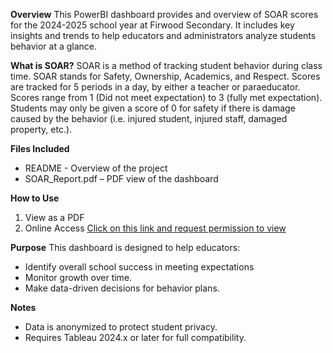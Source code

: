 **Overview**
This PowerBI dashboard provides and overview of SOAR scores for the 2024-2025 school year at Firwood Secondary. It includes key insights and trends to help educators and administrators analyze students behavior at a glance.

**What is SOAR?**
SOAR is a method of tracking student behavior during class time. SOAR stands for Safety, Ownership, Academics, and Respect. Scores are tracked for 5 periods in a day, by either a teacher or paraeducator. Scores range from 1 (Did not meet expectation) to 3 (fully met expectation). Students may only be given a score of 0 for safety if there is damage caused by the behavior (i.e. injured student, injured staff, damaged property, etc.). 

**Files Included**
- README - Overview of the project
- SOAR_Report.pdf – PDF view of the dashboard

**How to Use**
1. View as a PDF
2. Online Access [Click on this link and request permission to view](https://app.powerbi.com/links/I5sese651J?ctid=343c75bb-69dd-43c0-a506-8f9fc9a416bc&pbi_source=linkShare)

**Purpose**
This dashboard is designed to help educators:
- Identify overall school success in meeting expectations
- Monitor growth over time.
- Make data-driven decisions for behavior plans.

**Notes**
- Data is anonymized to protect student privacy.
- Requires Tableau 2024.x or later for full compatibility.
